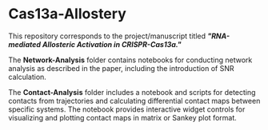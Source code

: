 # Cas13a-Allostery
This repository corresponds to the project/manuscript titled ***"RNA-mediated Allosteric Activation in CRISPR-Cas13a."***

The **Network-Analysis** folder contains notebooks for conducting network analysis as described in the paper, including the introduction of SNR calculation.

The **Contact-Analysis** folder includes a notebook and scripts for detecting contacts from trajectories and calculating differential contact maps between specific systems. The notebook provides interactive widget controls for visualizing and plotting contact maps in matrix or Sankey plot format.
